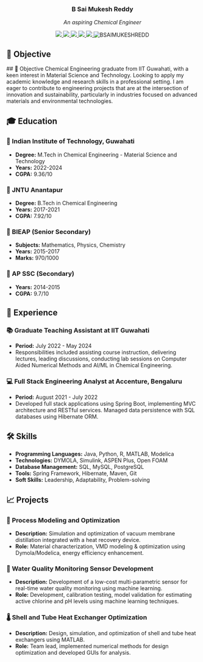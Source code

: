 <div align="center">

### B Sai Mukesh Reddy

<i>An aspiring Chemical Engineer </i>

<a href="mailto:bsm.reddy@iitg.ac.in">
<img src="https://img.shields.io/badge/Email-bsm.reddy@iitg.ac.in-orange?style=flat&logo=gmail"/>
</a>
<a href="mailto:saimukesh@iisc.ac.in">
<img src="https://img.shields.io/badge/Email-saimukesh@iisc.ac.in-orange?style=flat&logo=gmail"/>
</a>
<a href="mailto:bsaimukeshreddy820@gmail.com">
<img src="https://img.shields.io/badge/Email-bsaimukeshreddy820@gmail.com-orange?style=flat&logo=gmail"/>
</a>
<a href="https://www.linkedin.com/in/bsaimukeshreddy/">
<img src="https://img.shields.io/badge/LinkedIn-BSAIMUKESHREDDY-blue?style=flat&logo=linkedin"/>
</a>
<a href="https://github.com/BSAIMUKESHREDD">
<img src="https://img.shields.io/badge/GitHub-BSAIMUKESHREDD-lightgrey?style=flat&logo=github"/>
</a>

<img src="https://komarev.com/ghpvc/?username=BSAIMUKESHREDD&label=Profile%20views&color=0e75b6&style=flat" alt="BSAIMUKESHREDD" />

</div>

## 📌 Objective

<p>## 🎯 Objective
Chemical Engineering graduate from IIT Guwahati, with a keen interest in Material Science and Technology. Looking to apply my academic knowledge and research skills in a professional setting. I am eager to contribute to engineering projects that are at the intersection of innovation and sustainability, particularly in industries focused on advanced materials and environmental technologies.
</p>

## 🎓 Education

### 🏫 Indian Institute of Technology, Guwahati
- **Degree:** M.Tech in Chemical Engineering - Material Science and Technology
- **Years:** 2022-2024
- **CGPA:** 9.36/10

### 🏫 JNTU Anantapur
- **Degree:** B.Tech in Chemical Engineering
- **Years:** 2017-2021
- **CGPA:** 7.92/10

### 🏫 BIEAP (Senior Secondary)
- **Subjects:** Mathematics, Physics, Chemistry
- **Years:** 2015-2017
- **Marks:** 970/1000

### 🏫 AP SSC (Secondary)
- **Years:** 2014-2015
- **CGPA:** 9.7/10

## 💼 Experience

### 📚 Graduate Teaching Assistant at IIT Guwahati
- **Period:** July 2022 - May 2024
- Responsibilities included assisting course instruction, delivering lectures, leading discussions, conducting lab sessions on Computer Aided Numerical Methods and AI/ML in Chemical Engineering.

### 💻 Full Stack Engineering Analyst at Accenture, Bengaluru
- **Period:** August 2021 - July 2022
- Developed full stack applications using Spring Boot, implementing MVC architecture and RESTful services. Managed data persistence with SQL databases using Hibernate ORM.

## 🛠 Skills

- **Programming Languages:** Java, Python, R, MATLAB, Modelica
- **Technologies:** DYMOLA, Simulink, ASPEN Plus, Open FOAM
- **Database Management:** SQL, MySQL, PostgreSQL
- **Tools:** Spring Framework, Hibernate, Maven, Git
- **Soft Skills:** Leadership, Adaptability, Problem-solving

## 📈 Projects

### 🔄 Process Modeling and Optimization
- **Description:** Simulation and optimization of vacuum membrane distillation integrated with a heat recovery device.
- **Role:** Material characterization, VMD modeling & optimization using Dymola/Modelica, energy efficiency enhancement.

### 🚰 Water Quality Monitoring Sensor Development
- **Description:** Development of a low-cost multi-parametric sensor for real-time water quality monitoring using machine learning.
- **Role:** Development, calibration testing, model validation for estimating active chlorine and pH levels using machine learning techniques.

### 🌡️ Shell and Tube Heat Exchanger Optimization
- **Description:** Design, simulation, and optimization of shell and tube heat exchangers using MATLAB.
- **Role:** Team lead, implemented numerical methods for design optimization and developed GUIs for analysis.



